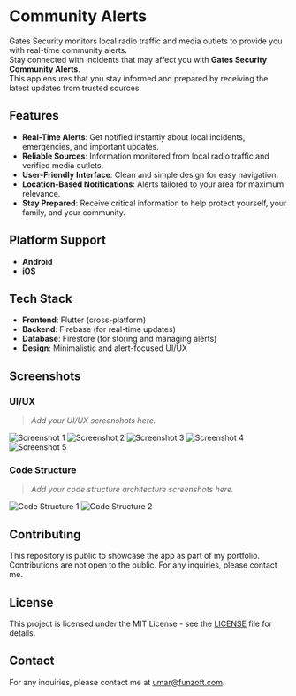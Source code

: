 # Community Alerts

Gates Security monitors local radio traffic and media outlets to provide you with real-time community alerts.  
Stay connected with incidents that may affect you with **Gates Security Community Alerts**.  
This app ensures that you stay informed and prepared by receiving the latest updates from trusted sources.

## Features

- **Real-Time Alerts**: Get notified instantly about local incidents, emergencies, and important updates.
- **Reliable Sources**: Information monitored from local radio traffic and verified media outlets.
- **User-Friendly Interface**: Clean and simple design for easy navigation.
- **Location-Based Notifications**: Alerts tailored to your area for maximum relevance.
- **Stay Prepared**: Receive critical information to help protect yourself, your family, and your community.

## Platform Support

- **Android**
- **iOS**

## Tech Stack

- **Frontend**: Flutter (cross-platform)
- **Backend**: Firebase (for real-time updates)
- **Database**: Firestore (for storing and managing alerts)
- **Design**: Minimalistic and alert-focused UI/UX

## Screenshots

### UI/UX

> _Add your UI/UX screenshots here._

![Screenshot 1](path/to/your/screenshot1.png)
![Screenshot 2](path/to/your/screenshot2.png)
![Screenshot 3](path/to/your/screenshot3.png)
![Screenshot 4](path/to/your/screenshot4.png)
![Screenshot 5](path/to/your/screenshot5.png)

### Code Structure

> _Add your code structure architecture screenshots here._

![Code Structure 1](path/to/your/codestructure1.png)
![Code Structure 2](path/to/your/codestructure2.png)

## Contributing

This repository is public to showcase the app as part of my portfolio. Contributions are not open to the public. For any inquiries, please contact me.

## License

This project is licensed under the MIT License - see the [LICENSE](LICENSE) file for details.

## Contact

For any inquiries, please contact me at umar@funzoft.com.
